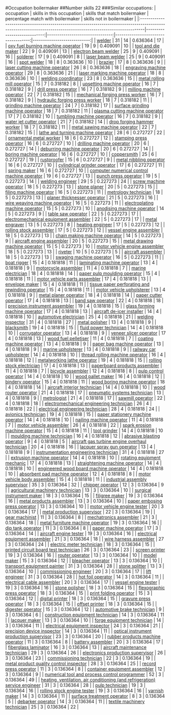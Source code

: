 #Occupation boilermaker
##Number skills 22
###Similar occupations:
| occupation                                                                                                                                                    |   skills in this occupation |   skills that match boilermaker |   percentage match with boilermaker |   skills not in boilermaker |
|:--------------------------------------------------------------------------------------------------------------------------------------------------------------|----------------------------:|--------------------------------:|------------------------------------:|----------------------------:|
| [welder](welder.md)                                                                                                                                           |                          31 |                              14 |                            0.636364 |                          17 |
| [oxy fuel burning machine operator](oxy_fuel_burning_machine_operator.md)                                                                                     |                          19 |                               9 |                            0.409091 |                          10 |
| [tool and die maker](tool_and_die_maker.md)                                                                                                                   |                          22 |                               9 |                            0.409091 |                          13 |
| [electron beam welder](electron_beam_welder.md)                                                                                                               |                          25 |                               9 |                            0.409091 |                          16 |
| [solderer](solderer.md)                                                                                                                                       |                          17 |                               9 |                            0.409091 |                           8 |
| [laser beam welder](laser_beam_welder.md)                                                                                                                     |                          25 |                               9 |                            0.409091 |                          16 |
| [spot welder](spot_welder.md)                                                                                                                                 |                          18 |                               8 |                            0.363636 |                          10 |
| [brazier](brazier.md)                                                                                                                                         |                          17 |                               8 |                            0.363636 |                           9 |
| [laser cutting machine operator](laser_cutting_machine_operator.md)                                                                                           |                          26 |                               8 |                            0.363636 |                          18 |
| [engraving machine operator](engraving_machine_operator.md)                                                                                                   |                          29 |                               8 |                            0.363636 |                          21 |
| [laser marking machine operator](laser_marking_machine_operator.md)                                                                                           |                          18 |                               8 |                            0.363636 |                          10 |
| [welding coordinator](welding_coordinator.md)                                                                                                                 |                          23 |                               8 |                            0.363636 |                          15 |
| [metal rolling mill operator](metal_rolling_mill_operator.md)                                                                                                 |                          15 |                               7 |                            0.318182 |                           8 |
| [upsetting machine operator](upsetting_machine_operator.md)                                                                                                   |                          16 |                               7 |                            0.318182 |                           9 |
| [drill press operator](drill_press_operator.md)                                                                                                               |                          16 |                               7 |                            0.318182 |                           9 |
| [milling machine operator](milling_machine_operator.md)                                                                                                       |                          22 |                               7 |                            0.318182 |                          15 |
| [mechanical forging press worker](mechanical_forging_press_worker.md)                                                                                         |                          16 |                               7 |                            0.318182 |                           9 |
| [hydraulic forging press worker](hydraulic_forging_press_worker.md)                                                                                           |                          18 |                               7 |                            0.318182 |                          11 |
| [grinding machine operator](grinding_machine_operator.md)                                                                                                     |                          24 |                               7 |                            0.318182 |                          17 |
| [surface grinding machine operator](surface_grinding_machine_operator.md)                                                                                     |                          18 |                               7 |                            0.318182 |                          11 |
| [plasma cutting machine operator](plasma_cutting_machine_operator.md)                                                                                         |                          17 |                               7 |                            0.318182 |                          10 |
| [tumbling machine operator](tumbling_machine_operator.md)                                                                                                     |                          16 |                               7 |                            0.318182 |                           9 |
| [water jet cutter operator](water_jet_cutter_operator.md)                                                                                                     |                          21 |                               7 |                            0.318182 |                          14 |
| [drop forging hammer worker](drop_forging_hammer_worker.md)                                                                                                   |                          18 |                               7 |                            0.318182 |                          11 |
| [metal sawing machine operator](metal_sawing_machine_operator.md)                                                                                             |                          22 |                               7 |                            0.318182 |                          15 |
| [lathe and turning machine operator](lathe_and_turning_machine_operator.md)                                                                                   |                          28 |                               6 |                            0.272727 |                          22 |
| [ornamental metal worker](ornamental_metal_worker.md)                                                                                                         |                          18 |                               6 |                            0.272727 |                          12 |
| [stamping press operator](stamping_press_operator.md)                                                                                                         |                          16 |                               6 |                            0.272727 |                          10 |
| [drilling machine operator](drilling_machine_operator.md)                                                                                                     |                          20 |                               6 |                            0.272727 |                          14 |
| [deburring machine operator](deburring_machine_operator.md)                                                                                                   |                          20 |                               6 |                            0.272727 |                          14 |
| [boring machine operator](boring_machine_operator.md)                                                                                                         |                          16 |                               6 |                            0.272727 |                          10 |
| [coppersmith](coppersmith.md)                                                                                                                                 |                          25 |                               6 |                            0.272727 |                          19 |
| [rustproofer](rustproofer.md)                                                                                                                                 |                          15 |                               6 |                            0.272727 |                           9 |
| [metal nibbling operator](metal_nibbling_operator.md)                                                                                                         |                          16 |                               6 |                            0.272727 |                          10 |
| [cylindrical grinder operator](cylindrical_grinder_operator.md)                                                                                               |                          17 |                               6 |                            0.272727 |                          11 |
| [spring maker](spring_maker.md)                                                                                                                               |                          16 |                               6 |                            0.272727 |                          10 |
| [computer numerical control machine operator](computer_numerical_control_machine_operator.md)                                                                 |                          19 |                               6 |                            0.272727 |                          13 |
| [punch press operator](punch_press_operator.md)                                                                                                               |                          19 |                               5 |                            0.227273 |                          14 |
| [welding engineer](welding_engineer.md)                                                                                                                       |                          29 |                               5 |                            0.227273 |                          24 |
| [screw machine operator](screw_machine_operator.md)                                                                                                           |                          18 |                               5 |                            0.227273 |                          13 |
| [stone planer](stone_planer.md)                                                                                                                               |                          20 |                               5 |                            0.227273 |                          15 |
| [filing machine operator](filing_machine_operator.md)                                                                                                         |                          16 |                               5 |                            0.227273 |                          11 |
| [metrology technician](metrology_technician.md)                                                                                                               |                          18 |                               5 |                            0.227273 |                          13 |
| [planer thicknesser operator](planer_thicknesser_operator.md)                                                                                                 |                          21 |                               5 |                            0.227273 |                          16 |
| [wire weaving machine operator](wire_weaving_machine_operator.md)                                                                                             |                          16 |                               5 |                            0.227273 |                          11 |
| [electroplating machine operator](electroplating_machine_operator.md)                                                                                         |                          15 |                               5 |                            0.227273 |                          10 |
| [anodising machine operator](anodising_machine_operator.md)                                                                                                   |                          14 |                               5 |                            0.227273 |                           9 |
| [table saw operator](table_saw_operator.md)                                                                                                                   |                          22 |                               5 |                            0.227273 |                          17 |
| [electromechanical equipment assembler](electromechanical_equipment_assembler.md)                                                                             |                          22 |                               5 |                            0.227273 |                          17 |
| [metal engraver](metal_engraver.md)                                                                                                                           |                          13 |                               5 |                            0.227273 |                           8 |
| [heating engineer](heating_engineer.md)                                                                                                                       |                          17 |                               5 |                            0.227273 |                          12 |
| [rolling stock assembler](rolling_stock_assembler.md)                                                                                                         |                          17 |                               5 |                            0.227273 |                          12 |
| [vessel engine assembler](vessel_engine_assembler.md)                                                                                                         |                          18 |                               5 |                            0.227273 |                          13 |
| [chain making machine operator](chain_making_machine_operator.md)                                                                                             |                          14 |                               5 |                            0.227273 |                           9 |
| [aircraft engine assembler](aircraft_engine_assembler.md)                                                                                                     |                          20 |                               5 |                            0.227273 |                          15 |
| [metal drawing machine operator](metal_drawing_machine_operator.md)                                                                                           |                          15 |                               5 |                            0.227273 |                          10 |
| [motor vehicle engine assembler](motor_vehicle_engine_assembler.md)                                                                                           |                          18 |                               5 |                            0.227273 |                          13 |
| [riveter](riveter.md)                                                                                                                                         |                          10 |                               5 |                            0.227273 |                           5 |
| [aircraft assembler](aircraft_assembler.md)                                                                                                                   |                          18 |                               5 |                            0.227273 |                          13 |
| [swaging machine operator](swaging_machine_operator.md)                                                                                                       |                          16 |                               5 |                            0.227273 |                          11 |
| [boat rigger](boat_rigger.md)                                                                                                                                 |                          15 |                               4 |                            0.181818 |                          11 |
| [laminating machine operator](laminating_machine_operator.md)                                                                                                 |                          13 |                               4 |                            0.181818 |                           9 |
| [motorcycle assembler](motorcycle_assembler.md)                                                                                                               |                          11 |                               4 |                            0.181818 |                           7 |
| [marine electrician](marine_electrician.md)                                                                                                                   |                          18 |                               4 |                            0.181818 |                          14 |
| [paper pulp moulding operator](paper_pulp_moulding_operator.md)                                                                                               |                          15 |                               4 |                            0.181818 |                          11 |
| [motor vehicle parts assembler](motor_vehicle_parts_assembler.md)                                                                                             |                          17 |                               4 |                            0.181818 |                          13 |
| [envelope maker](envelope_maker.md)                                                                                                                           |                          15 |                               4 |                            0.181818 |                          11 |
| [tissue paper perforating and rewinding operator](tissue_paper_perforating_and_rewinding_operator.md)                                                         |                          15 |                               4 |                            0.181818 |                          11 |
| [motor vehicle upholsterer](motor_vehicle_upholsterer.md)                                                                                                     |                          13 |                               4 |                            0.181818 |                           9 |
| [metal planer operator](metal_planer_operator.md)                                                                                                             |                          18 |                               4 |                            0.181818 |                          14 |
| [paper cutter operator](paper_cutter_operator.md)                                                                                                             |                          17 |                               4 |                            0.181818 |                          13 |
| [band saw operator](band_saw_operator.md)                                                                                                                     |                          22 |                               4 |                            0.181818 |                          18 |
| [precision instrument assembler](precision_instrument_assembler.md)                                                                                           |                          19 |                               4 |                            0.181818 |                          15 |
| [glass forming machine operator](glass_forming_machine_operator.md)                                                                                           |                          17 |                               4 |                            0.181818 |                          13 |
| [aircraft de-icer installer](aircraft_de-icer_installer.md)                                                                                                   |                          14 |                               4 |                            0.181818 |                          10 |
| [automotive electrician](automotive_electrician.md)                                                                                                           |                          25 |                               4 |                            0.181818 |                          21 |
| [welding inspector](welding_inspector.md)                                                                                                                     |                          31 |                               4 |                            0.181818 |                          27 |
| [metal polisher](metal_polisher.md)                                                                                                                           |                          13 |                               4 |                            0.181818 |                           9 |
| [blacksmith](blacksmith.md)                                                                                                                                   |                          19 |                               4 |                            0.181818 |                          15 |
| [fluid power technician](fluid_power_technician.md)                                                                                                           |                          14 |                               4 |                            0.181818 |                          10 |
| [corrugator operator](corrugator_operator.md)                                                                                                                 |                          13 |                               4 |                            0.181818 |                           9 |
| [veneer slicer operator](veneer_slicer_operator.md)                                                                                                           |                          17 |                               4 |                            0.181818 |                          13 |
| [wood fuel pelletiser](wood_fuel_pelletiser.md)                                                                                                               |                          11 |                               4 |                            0.181818 |                           7 |
| [coating machine operator](coating_machine_operator.md)                                                                                                       |                          13 |                               4 |                            0.181818 |                           9 |
| [paper bag machine operator](paper_bag_machine_operator.md)                                                                                                   |                          13 |                               4 |                            0.181818 |                           9 |
| [marine upholsterer](marine_upholsterer.md)                                                                                                                   |                          13 |                               4 |                            0.181818 |                           9 |
| [railway car upholsterer](railway_car_upholsterer.md)                                                                                                         |                          14 |                               4 |                            0.181818 |                          10 |
| [thread rolling machine operator](thread_rolling_machine_operator.md)                                                                                         |                          16 |                               4 |                            0.181818 |                          12 |
| [metalworking lathe operator](metalworking_lathe_operator.md)                                                                                                 |                          19 |                               4 |                            0.181818 |                          15 |
| [rolling stock electrician](rolling_stock_electrician.md)                                                                                                     |                          17 |                               4 |                            0.181818 |                          13 |
| [paperboard products assembler](paperboard_products_assembler.md)                                                                                             |                          11 |                               4 |                            0.181818 |                           7 |
| [bicycle assembler](bicycle_assembler.md)                                                                                                                     |                          12 |                               4 |                            0.181818 |                           8 |
| [pulp control operator](pulp_control_operator.md)                                                                                                             |                          14 |                               4 |                            0.181818 |                          10 |
| [wood pallet maker](wood_pallet_maker.md)                                                                                                                     |                          16 |                               4 |                            0.181818 |                          12 |
| [bindery operator](bindery_operator.md)                                                                                                                       |                          15 |                               4 |                            0.181818 |                          11 |
| [wood boring machine operator](wood_boring_machine_operator.md)                                                                                               |                          18 |                               4 |                            0.181818 |                          14 |
| [aircraft interior technician](aircraft_interior_technician.md)                                                                                               |                          14 |                               4 |                            0.181818 |                          10 |
| [wood router operator](wood_router_operator.md)                                                                                                               |                          21 |                               4 |                            0.181818 |                          17 |
| [pneumatic systems technician](pneumatic_systems_technician.md)                                                                                               |                          13 |                               4 |                            0.181818 |                           9 |
| [metrologist](metrologist.md)                                                                                                                                 |                          21 |                               4 |                            0.181818 |                          17 |
| [sawmill operator](sawmill_operator.md)                                                                                                                       |                          22 |                               4 |                            0.181818 |                          18 |
| [electromechanical engineering technician](electromechanical_engineering_technician.md)                                                                       |                          26 |                               4 |                            0.181818 |                          22 |
| [electrical engineering technician](electrical_engineering_technician.md)                                                                                     |                          28 |                               4 |                            0.181818 |                          24 |
| [avionics technician](avionics_technician.md)                                                                                                                 |                          19 |                               4 |                            0.181818 |                          15 |
| [paper stationery machine operator](paper_stationery_machine_operator.md)                                                                                     |                          14 |                               4 |                            0.181818 |                          10 |
| [nailing machine operator](nailing_machine_operator.md)                                                                                                       |                          11 |                               4 |                            0.181818 |                           7 |
| [motor vehicle assembler](motor_vehicle_assembler.md)                                                                                                         |                          26 |                               4 |                            0.181818 |                          22 |
| [spark erosion machine operator](spark_erosion_machine_operator.md)                                                                                           |                          15 |                               4 |                            0.181818 |                          11 |
| [tool grinder](tool_grinder.md)                                                                                                                               |                          14 |                               4 |                            0.181818 |                          10 |
| [moulding machine technician](moulding_machine_technician.md)                                                                                                 |                          16 |                               4 |                            0.181818 |                          12 |
| [abrasive blasting operator](abrasive_blasting_operator.md)                                                                                                   |                           9 |                               4 |                            0.181818 |                           5 |
| [aircraft gas turbine engine overhaul technician](aircraft_gas_turbine_engine_overhaul_technician.md)                                                         |                          20 |                               4 |                            0.181818 |                          16 |
| [lacquer spray gun operator](lacquer_spray_gun_operator.md)                                                                                                   |                          13 |                               4 |                            0.181818 |                           9 |
| [instrumentation engineering technician](instrumentation_engineering_technician.md)                                                                           |                          31 |                               4 |                            0.181818 |                          27 |
| [extrusion machine operator](extrusion_machine_operator.md)                                                                                                   |                          14 |                               4 |                            0.181818 |                          10 |
| [rotating equipment mechanic](rotating_equipment_mechanic.md)                                                                                                 |                          17 |                               4 |                            0.181818 |                          13 |
| [straightening machine operator](straightening_machine_operator.md)                                                                                           |                          14 |                               4 |                            0.181818 |                          10 |
| [engineered wood board machine operator](engineered_wood_board_machine_operator.md)                                                                           |                          14 |                               4 |                            0.181818 |                          10 |
| [absorbent pad machine operator](absorbent_pad_machine_operator.md)                                                                                           |                          12 |                               4 |                            0.181818 |                           8 |
| [motor vehicle body assembler](motor_vehicle_body_assembler.md)                                                                                               |                          15 |                               4 |                            0.181818 |                          11 |
| [industrial assembly supervisor](industrial_assembly_supervisor.md)                                                                                           |                          35 |                               3 |                            0.136364 |                          32 |
| [chipper operator](chipper_operator.md)                                                                                                                       |                          12 |                               3 |                            0.136364 |                           9 |
| [agricultural machinery technician](agricultural_machinery_technician.md)                                                                                     |                          13 |                               3 |                            0.136364 |                          10 |
| [surgical instrument maker](surgical_instrument_maker.md)                                                                                                     |                          18 |                               3 |                            0.136364 |                          15 |
| [filigree maker](filigree_maker.md)                                                                                                                           |                          19 |                               3 |                            0.136364 |                          16 |
| [metal products assembler](metal_products_assembler.md)                                                                                                       |                          13 |                               3 |                            0.136364 |                          10 |
| [paper embosing press operator](paper_embosing_press_operator.md)                                                                                             |                          13 |                               3 |                            0.136364 |                          10 |
| [motor vehicle engine tester](motor_vehicle_engine_tester.md)                                                                                                 |                          20 |                               3 |                            0.136364 |                          17 |
| [metal production supervisor](metal_production_supervisor.md)                                                                                                 |                          22 |                               3 |                            0.136364 |                          19 |
| [gear machinist](gear_machinist.md)                                                                                                                           |                          11 |                               3 |                            0.136364 |                           8 |
| [mechatronics assembler](mechatronics_assembler.md)                                                                                                           |                          21 |                               3 |                            0.136364 |                          18 |
| [metal furniture machine operator](metal_furniture_machine_operator.md)                                                                                       |                          19 |                               3 |                            0.136364 |                          16 |
| [dip tank operator](dip_tank_operator.md)                                                                                                                     |                          11 |                               3 |                            0.136364 |                           8 |
| [paper machine operator](paper_machine_operator.md)                                                                                                           |                          17 |                               3 |                            0.136364 |                          14 |
| [aircraft engine tester](aircraft_engine_tester.md)                                                                                                           |                          19 |                               3 |                            0.136364 |                          16 |
| [electrical equipment assembler](electrical_equipment_assembler.md)                                                                                           |                          21 |                               3 |                            0.136364 |                          18 |
| [wire harness assembler](wire_harness_assembler.md)                                                                                                           |                          27 |                               3 |                            0.136364 |                          24 |
| [electric meter technician](electric_meter_technician.md)                                                                                                     |                          18 |                               3 |                            0.136364 |                          15 |
| [printed circuit board test technician](printed_circuit_board_test_technician.md)                                                                             |                          26 |                               3 |                            0.136364 |                          23 |
| [screen printer](screen_printer.md)                                                                                                                           |                          19 |                               3 |                            0.136364 |                          16 |
| [router operator](router_operator.md)                                                                                                                         |                          13 |                               3 |                            0.136364 |                          10 |
| [model maker](model_maker.md)                                                                                                                                 |                          15 |                               3 |                            0.136364 |                          12 |
| [bleacher operator](bleacher_operator.md)                                                                                                                     |                          13 |                               3 |                            0.136364 |                          10 |
| [transport equipment painter](transport_equipment_painter.md)                                                                                                 |                          31 |                               3 |                            0.136364 |                          28 |
| [stone splitter](stone_splitter.md)                                                                                                                           |                          13 |                               3 |                            0.136364 |                          10 |
| [commissioning engineer](commissioning_engineer.md)                                                                                                           |                          20 |                               3 |                            0.136364 |                          17 |
| [lift engineer](lift_engineer.md)                                                                                                                             |                          31 |                               3 |                            0.136364 |                          28 |
| [hot foil operator](hot_foil_operator.md)                                                                                                                     |                          14 |                               3 |                            0.136364 |                          11 |
| [electrical cable assembler](electrical_cable_assembler.md)                                                                                                   |                          20 |                               3 |                            0.136364 |                          17 |
| [vessel engine tester](vessel_engine_tester.md)                                                                                                               |                          19 |                               3 |                            0.136364 |                          16 |
| [stone polisher](stone_polisher.md)                                                                                                                           |                          18 |                               3 |                            0.136364 |                          15 |
| [flexographic press operator](flexographic_press_operator.md)                                                                                                 |                          18 |                               3 |                            0.136364 |                          15 |
| [print folding operator](print_folding_operator.md)                                                                                                           |                          15 |                               3 |                            0.136364 |                          12 |
| [digital printer](digital_printer.md)                                                                                                                         |                          18 |                               3 |                            0.136364 |                          15 |
| [gravure press operator](gravure_press_operator.md)                                                                                                           |                          18 |                               3 |                            0.136364 |                          15 |
| [offset printer](offset_printer.md)                                                                                                                           |                          18 |                               3 |                            0.136364 |                          15 |
| [digester operator](digester_operator.md)                                                                                                                     |                          15 |                               3 |                            0.136364 |                          12 |
| [automotive brake technician](automotive_brake_technician.md)                                                                                                 |                           9 |                               3 |                            0.136364 |                           6 |
| [construction equipment technician](construction_equipment_technician.md)                                                                                     |                          14 |                               3 |                            0.136364 |                          11 |
| [lacquer maker](lacquer_maker.md)                                                                                                                             |                          13 |                               3 |                            0.136364 |                          10 |
| [forge equipment technician](forge_equipment_technician.md)                                                                                                   |                          14 |                               3 |                            0.136364 |                          11 |
| [electrical equipment inspector](electrical_equipment_inspector.md)                                                                                           |                          24 |                               3 |                            0.136364 |                          21 |
| [precision device inspector](precision_device_inspector.md)                                                                                                   |                          14 |                               3 |                            0.136364 |                          11 |
| [optical instrument production supervisor](optical_instrument_production_supervisor.md)                                                                       |                          23 |                               3 |                            0.136364 |                          20 |
| [rubber products machine operator](rubber_products_machine_operator.md)                                                                                       |                          11 |                               3 |                            0.136364 |                           8 |
| [battery assembler](battery_assembler.md)                                                                                                                     |                          20 |                               3 |                            0.136364 |                          17 |
| [fiberglass laminator](fiberglass_laminator.md)                                                                                                               |                          16 |                               3 |                            0.136364 |                          13 |
| [aircraft maintenance technician](aircraft_maintenance_technician.md)                                                                                         |                          29 |                               3 |                            0.136364 |                          26 |
| [electronics production supervisor](electronics_production_supervisor.md)                                                                                     |                          26 |                               3 |                            0.136364 |                          23 |
| [commissioning technician](commissioning_technician.md)                                                                                                       |                          22 |                               3 |                            0.136364 |                          19 |
| [metal product quality control inspector](metal_product_quality_control_inspector.md)                                                                         |                          28 |                               3 |                            0.136364 |                          25 |
| [record press operator](record_press_operator.md)                                                                                                             |                          11 |                               3 |                            0.136364 |                           8 |
| [container equipment assembler](container_equipment_assembler.md)                                                                                             |                          12 |                               3 |                            0.136364 |                           9 |
| [numerical tool and process control programmer](numerical_tool_and_process_control_programmer.md)                                                             |                          52 |                               3 |                            0.136364 |                          49 |
| [heating, ventilation, air conditioning (and refrigeration) service engineer](heating,_ventilation,_air_conditioning_(and_refrigeration)_service_engineer.md) |                          31 |                               3 |                            0.136364 |                          28 |
| [pulp technician](pulp_technician.md)                                                                                                                         |                          19 |                               3 |                            0.136364 |                          16 |
| [rolling stock engine tester](rolling_stock_engine_tester.md)                                                                                                 |                          19 |                               3 |                            0.136364 |                          16 |
| [varnish maker](varnish_maker.md)                                                                                                                             |                          14 |                               3 |                            0.136364 |                          11 |
| [surface treatment operator](surface_treatment_operator.md)                                                                                                   |                           8 |                               3 |                            0.136364 |                           5 |
| [debarker operator](debarker_operator.md)                                                                                                                     |                          14 |                               3 |                            0.136364 |                          11 |
| [textile machinery technician](textile_machinery_technician.md)                                                                                               |                          25 |                               3 |                            0.136364 |                          22 |
